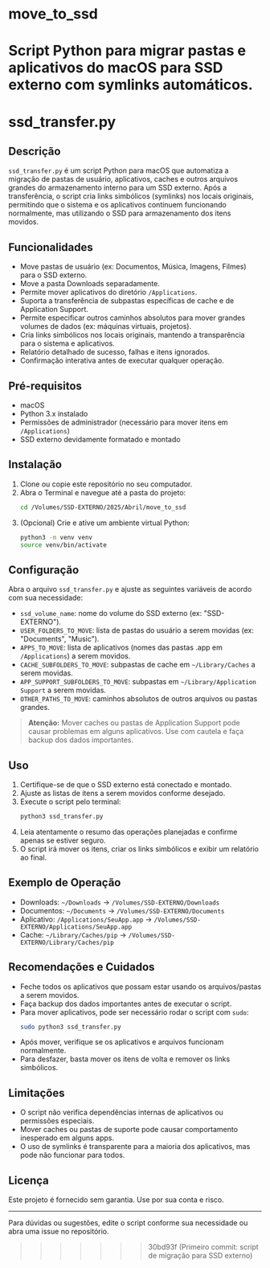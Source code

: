 # move_to_ssd
Script Python para migrar pastas e aplicativos do macOS para SSD externo com symlinks automáticos.
=======
# ssd_transfer.py

## Descrição

`ssd_transfer.py` é um script Python para macOS que automatiza a migração de pastas de usuário, aplicativos, caches e outros arquivos grandes do armazenamento interno para um SSD externo. Após a transferência, o script cria links simbólicos (symlinks) nos locais originais, permitindo que o sistema e os aplicativos continuem funcionando normalmente, mas utilizando o SSD para armazenamento dos itens movidos.

## Funcionalidades

- Move pastas de usuário (ex: Documentos, Música, Imagens, Filmes) para o SSD externo.
- Move a pasta Downloads separadamente.
- Permite mover aplicativos do diretório `/Applications`.
- Suporta a transferência de subpastas específicas de cache e de Application Support.
- Permite especificar outros caminhos absolutos para mover grandes volumes de dados (ex: máquinas virtuais, projetos).
- Cria links simbólicos nos locais originais, mantendo a transparência para o sistema e aplicativos.
- Relatório detalhado de sucesso, falhas e itens ignorados.
- Confirmação interativa antes de executar qualquer operação.

## Pré-requisitos

- macOS
- Python 3.x instalado
- Permissões de administrador (necessário para mover itens em `/Applications`)
- SSD externo devidamente formatado e montado

## Instalação

1. Clone ou copie este repositório no seu computador.
2. Abra o Terminal e navegue até a pasta do projeto:
   ```bash
   cd /Volumes/SSD-EXTERNO/2025/Abril/move_to_ssd
   ```
3. (Opcional) Crie e ative um ambiente virtual Python:
   ```bash
   python3 -m venv venv
   source venv/bin/activate
   ```

## Configuração

Abra o arquivo `ssd_transfer.py` e ajuste as seguintes variáveis de acordo com sua necessidade:

- `ssd_volume_name`: nome do volume do SSD externo (ex: "SSD-EXTERNO").
- `USER_FOLDERS_TO_MOVE`: lista de pastas do usuário a serem movidas (ex: "Documents", "Music").
- `APPS_TO_MOVE`: lista de aplicativos (nomes das pastas .app em `/Applications`) a serem movidos.
- `CACHE_SUBFOLDERS_TO_MOVE`: subpastas de cache em `~/Library/Caches` a serem movidas.
- `APP_SUPPORT_SUBFOLDERS_TO_MOVE`: subpastas em `~/Library/Application Support` a serem movidas.
- `OTHER_PATHS_TO_MOVE`: caminhos absolutos de outros arquivos ou pastas grandes.

> **Atenção:** Mover caches ou pastas de Application Support pode causar problemas em alguns aplicativos. Use com cautela e faça backup dos dados importantes.

## Uso

1. Certifique-se de que o SSD externo está conectado e montado.
2. Ajuste as listas de itens a serem movidos conforme desejado.
3. Execute o script pelo terminal:
   ```bash
   python3 ssd_transfer.py
   ```
4. Leia atentamente o resumo das operações planejadas e confirme apenas se estiver seguro.
5. O script irá mover os itens, criar os links simbólicos e exibir um relatório ao final.

## Exemplo de Operação

- Downloads: `~/Downloads` → `/Volumes/SSD-EXTERNO/Downloads`
- Documentos: `~/Documents` → `/Volumes/SSD-EXTERNO/Documents`
- Aplicativo: `/Applications/SeuApp.app` → `/Volumes/SSD-EXTERNO/Applications/SeuApp.app`
- Cache: `~/Library/Caches/pip` → `/Volumes/SSD-EXTERNO/Library/Caches/pip`

## Recomendações e Cuidados

- Feche todos os aplicativos que possam estar usando os arquivos/pastas a serem movidos.
- Faça backup dos dados importantes antes de executar o script.
- Para mover aplicativos, pode ser necessário rodar o script com `sudo`:
  ```bash
  sudo python3 ssd_transfer.py
  ```
- Após mover, verifique se os aplicativos e arquivos funcionam normalmente.
- Para desfazer, basta mover os itens de volta e remover os links simbólicos.

## Limitações

- O script não verifica dependências internas de aplicativos ou permissões especiais.
- Mover caches ou pastas de suporte pode causar comportamento inesperado em alguns apps.
- O uso de symlinks é transparente para a maioria dos aplicativos, mas pode não funcionar para todos.

## Licença

Este projeto é fornecido sem garantia. Use por sua conta e risco.

---

Para dúvidas ou sugestões, edite o script conforme sua necessidade ou abra uma issue no repositório.
>>>>>>> 30bd93f (Primeiro commit: script de migração para SSD externo)
